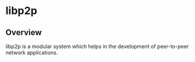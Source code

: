 # libp2p


## Overview

libp2p is a modular system which helps in the development of peer-to-peer network applications.